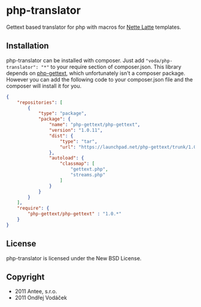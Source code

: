 php-translator
==============

Gettext based translator for php with macros for [Nette Latte](http://nette.org/) templates.

Installation
------------
php-translator can be installed with composer. Just add `"voda/php-translator": "*"` to your require section of composer.json. This library depends on [php-gettext](https://launchpad.net/php-gettext), which unfortunately isn't a composer package. However you can add the following code to your composer.json file and the composer will install it for you.

```json
{
	"repositories": [
		{
			"type": "package",
			"package": {
				"name": "php-gettext/php-gettext",
				"version": "1.0.11",
				"dist": {
					"type": "tar",
					"url": "https://launchpad.net/php-gettext/trunk/1.0.11/+download/php-gettext-1.0.11.tar.gz"
				},
				"autoload": {
					"classmap": [
						"gettext.php",
						"streams.php"
					]
				}
			}
		}
	],
	"require": {
		"php-gettext/php-gettext" : "1.0.*"
	}
}
```

License
-------
php-translator is licensed under the New BSD License.

Copyright
---------
* 2011 Antee, s.r.o.
* 2011 Ondřej Vodáček
